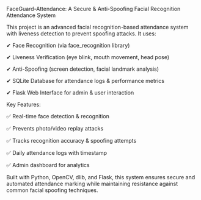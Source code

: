 FaceGuard-Attendance: A Secure & Anti-Spoofing Facial Recognition Attendance System

This project is an advanced facial recognition-based attendance system with liveness detection to prevent spoofing attacks. It uses:

✔ Face Recognition (via face_recognition library)

✔ Liveness Verification (eye blink, mouth movement, head pose)

✔ Anti-Spoofing (screen detection, facial landmark analysis)

✔ SQLite Database for attendance logs & performance metrics

✔ Flask Web Interface for admin & user interaction

Key Features:

✅ Real-time face detection & recognition

✅ Prevents photo/video replay attacks

✅ Tracks recognition accuracy & spoofing attempts

✅ Daily attendance logs with timestamp

✅ Admin dashboard for analytics

Built with Python, OpenCV, dlib, and Flask, this system ensures secure and automated attendance marking while maintaining resistance against common facial spoofing techniques.
